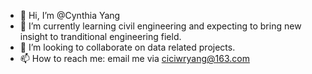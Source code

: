 - 👋 Hi, I’m @Cynthia Yang
- 🌱 I’m currently learning civil engineering and expecting to bring new insight to tranditional engineering field.
- 💞️ I’m looking to collaborate on data related projects.
- 📫 How to reach me: email me via ciciwryang@163.com

<!---
yard500/yard500 is a ✨ special ✨ repository because its `README.md` (this file) appears on your GitHub profile.
You can click the Preview link to take a look at your changes.
--->
